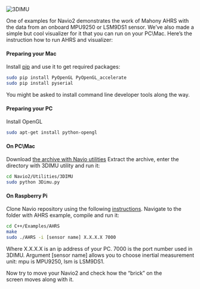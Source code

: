 ![3DIMU](http://www.emlid.com/wp-content/uploads/2014/10/3DIMU.png)

One of examples for Navio2 demonstrates the work of Mahony AHRS with the data from an onboard MPU9250 or LSM9DS1 sensor. We’ve also made a simple but cool visualizer for it that you can run on your PC\Mac. Here’s the instruction how to run AHRS and visualizer:

#### Preparing your Mac

Install [pip](https://pip.pypa.io/en/latest/installing.html) and use it to get required packages:

```bash
sudo pip install PyOpenGL PyOpenGL_accelerate
sudo pip install pyserial
```

You might be asked to install command line developer tools along the way.

#### Preparing your PC

Install OpenGL
```bash
sudo apt-get install python-opengl
```

#### On PC\Mac

Download [the archive with Navio utilities](https://github.com/emlid/Navio2/archive/master.zip)
Extract the archive, enter the directory with 3DIMU utility and run it:

```bash
cd Navio2/Utilities/3DIMU
sudo python 3Dimu.py
```
#### On Raspberry Pi

Clone Navio repository using the following [instructions](navio-repository-cloning/).
Navigate to the folder with AHRS example, compile and run it:

```bash
cd C++/Examples/AHRS
make
sudo ./AHRS -i [sensor name] X.X.X.X 7000
```

Where X.X.X.X is an ip address of your PC. 7000 is the port number used in 3DIMU. Argument [sensor name] allows you to choose inertial measurement unit: mpu is MPU9250, lsm is LSM9DS1.

Now try to move your Navio2 and check how the “brick” on the screen moves along with it.
